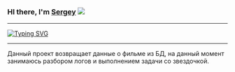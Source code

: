 ### HI there, I'm [Sergey](https://vk.com/kotenkov97) ![](https://github.com/blackcater/blackcater/raw/main/images/Hi.gif)

---

[![Typing SVG](https://readme-typing-svg.herokuapp.com?color=42F71F&background=FFFFFF00&vCenter=true&lines=Python+developer)](https://git.io/typing-svg)

---

Данный проект возвращает данные о фильме из БД, на данный момент занимаюсь разбором логов и выполнением задачи со звездочкой.